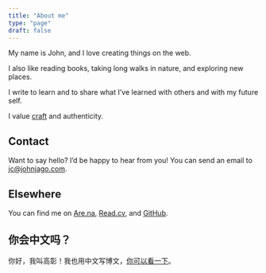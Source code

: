 ```yaml
---
title: "About me"
type: "page"
draft: false
---
```


My name is John, and I love creating things on the web.

I also like reading books, taking long walks in nature, and exploring new places.

I write to learn and to share what I’ve learned with others and with my future self.

I value [craft](https://www.craftcouncil.org/magazine/article/craft-seriously-what-does-word-mean) and authenticity.

## Contact

Want to say hello? I’d be happy to hear from you! You can send an email to jc@johnjago.com.

## Elsewhere

You can find me on [Are.na](https://www.are.na/john-jago), [Read.cv](https://read.cv/jago), and [GitHub](https://github.com/johnjago).

## 你会中文吗？

你好，我叫高彰！我也用中文写博文，[你可以看一下](https://gaozhang.co)。
